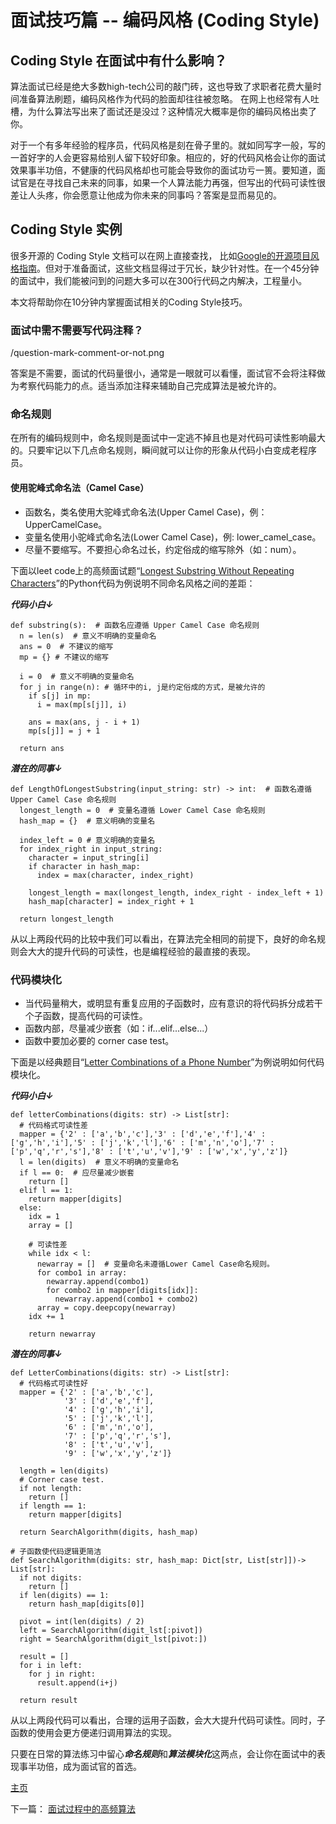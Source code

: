 # 面试技巧篇 -- 编码风格 (Coding Style)

## Coding Style 在面试中有什么影响？
算法面试已经是绝大多数high-tech公司的敲门砖，这也导致了求职者花费大量时间准备算法刷题，编码风格作为代码的脸面却往往被忽略。
在网上也经常有人吐槽，为什么算法写出来了面试还是没过？这种情况大概率是你的编码风格出卖了你。

对于一个有多年经验的程序员，代码风格是刻在骨子里的。就如同写字一般，写的一首好字的人会更容易给别人留下较好印象。相应的，好的代码风格会让你的面试效果事半功倍，不健康的代码风格却也可能会导致你的面试功亏一篑。要知道，面试官是在寻找自己未来的同事，如果一个人算法能力再强，但写出的代码可读性很差让人头疼，你会愿意让他成为你未来的同事吗？答案是显而易见的。

## Coding Style 实例
很多开源的 Coding Style 文档可以在网上直接查找， 比如[Google的开源项目风格指南](https://zh-google-styleguide.readthedocs.io/en/latest/)。但对于准备面试，这些文档显得过于冗长，缺少针对性。在一个45分钟的面试中，我们能被问到的问题大多可以在300行代码之内解决，工程量小。

本文将帮助你在10分钟内掌握面试相关的Coding Style技巧。

### 面试中需不需要写代码注释？

/question-mark-comment-or-not.png

答案是不需要，面试的代码量很小，通常是一眼就可以看懂，面试官不会将注释做为考察代码能力的点。适当添加注释来辅助自己完成算法是被允许的。

### 命名规则
在所有的编码规则中，命名规则是面试中一定逃不掉且也是对代码可读性影响最大的。只要牢记以下几点命名规则，瞬间就可以让你的形象从代码小白变成老程序员。

#### 使用驼峰式命名法（Camel Case）
- 函数名，类名使用大驼峰式命名法(Upper Camel Case)，例：UpperCamelCase。
- 变量名使用小驼峰式命名法(Lower Camel Case)，例: lower_camel_case。
- 尽量不要缩写。不要担心命名过长，约定俗成的缩写除外（如：num）。

下面以leet code上的高频面试题“[Longest Substring Without Repeating Characters](https://leetcode.com/problems/longest-substring-without-repeating-characters/)”的Python代码为例说明不同命名风格之间的差距：

***代码小白↓***
```
def substring(s):  # 函数名应遵循 Upper Camel Case 命名规则
  n = len(s)  # 意义不明确的变量命名
  ans = 0  # 不建议的缩写
  mp = {} # 不建议的缩写
  
  i = 0  # 意义不明确的变量命名
  for j in range(n): # 循环中的i, j是约定俗成的方式，是被允许的
    if s[j] in mp:
      i = max(mp[s[j]], i)
      
    ans = max(ans, j - i + 1)
    mp[s[j]] = j + 1

  return ans
```

***潜在的同事↓***
```
def LengthOfLongestSubstring(input_string: str) -> int:  # 函数名遵循 Upper Camel Case 命名规则
  longest_length = 0  # 变量名遵循 Lower Camel Case 命名规则
  hash_map = {}  # 意义明确的变量名
  
  index_left = 0 # 意义明确的变量名
  for index_right in input_string:
    character = input_string[i]
    if character in hash_map:
      index = max(character, index_right)
    
    longest_length = max(longest_length, index_right - index_left + 1)
    hash_map[character] = index_right + 1
    
  return longest_length
```

从以上两段代码的比较中我们可以看出，在算法完全相同的前提下，良好的命名规则会大大的提升代码的可读性，也是编程经验的最直接的表现。

### 代码模块化
- 当代码量稍大，或明显有重复应用的子函数时，应有意识的将代码拆分成若干个子函数，提高代码的可读性。
- 函数内部，尽量减少嵌套（如：if...elif...else...）
- 函数中要加必要的 corner case test。

下面是以经典题目“[Letter Combinations of a Phone Number](https://leetcode.com/problems/letter-combinations-of-a-phone-number/)”为例说明如何代码模块化。

***代码小白↓***
```
def letterCombinations(digits: str) -> List[str]:
  # 代码格式可读性差
  mapper = {'2' : ['a','b','c'],'3' : ['d','e','f'],'4' : ['g','h','i'],'5' : ['j','k','l'],'6' : ['m','n','o'],'7' : ['p','q','r','s'],'8' : ['t','u','v'],'9' : ['w','x','y','z']}
  l = len(digits)  # 意义不明确的变量命名
  if l == 0:  # 应尽量减少嵌套
    return []
  elif l == 1:
    return mapper[digits]
  else:
    idx = 1
    array = []
    
    # 可读性差
    while idx < l:
      newarray = []  # 变量命名未遵循Lower Camel Case命名规则。
      for combo1 in array:
        newarray.append(combo1)
        for combo2 in mapper[digits[idx]]:
          newarray.append(combo1 + combo2)
      array = copy.deepcopy(newarray)
    idx += 1
    
    return newarray
```

***潜在的同事↓***
```
def LetterCombinations(digits: str) -> List[str]:
  # 代码格式可读性好
  mapper = {'2' : ['a','b','c'],
            '3' : ['d','e','f'],
            '4' : ['g','h','i'],
            '5' : ['j','k','l'],
            '6' : ['m','n','o'],
            '7' : ['p','q','r','s'],
            '8' : ['t','u','v'],
            '9' : ['w','x','y','z']}

  length = len(digits)
  # Corner case test.
  if not length:
    return []
  if length == 1:
    return mapper[digits]
    
  return SearchAlgorithm(digits, hash_map)

# 子函数使代码逻辑更简洁
def SearchAlgorithm(digits: str, hash_map: Dict[str, List[str]])-> List[str]:
  if not digits:
    return []
  if len(digits) == 1:
    return hash_map[digits[0]]

  pivot = int(len(digits) / 2)
  left = SearchAlgorithm(digit_lst[:pivot])
  right = SearchAlgorithm(digit_lst[pivot:])

  result = []
  for i in left:
    for j in right:
      result.append(i+j)

  return result 
```

从以上两段代码可以看出，合理的运用子函数，会大大提升代码可读性。同时，子函数的使用会更方便递归调用算法的实现。


只要在日常的算法练习中留心***命名规则***和***算法模块化***这两点，会让你在面试中的表现事半功倍，成为面试官的首选。

[主页](https://sourcelancer.github.io/MINE/)

下一篇： [面试过程中的高频算法](https://sourcelancer.github.io/RegularlyAppearedTopics/) 
